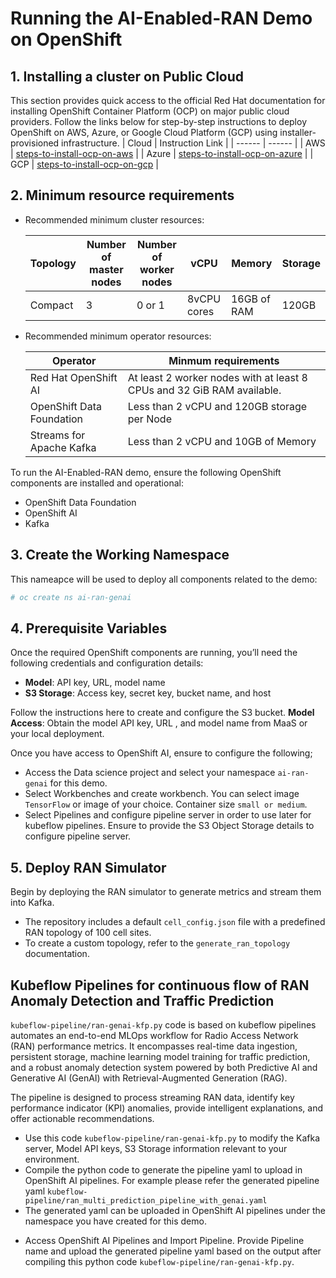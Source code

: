 # Running the AI-Enabled-RAN Demo on OpenShift

## 1. Installing a cluster on Public Cloud
This section provides quick access to the official Red Hat documentation for installing OpenShift Container Platform (OCP) on major public cloud providers. Follow the links below for step-by-step instructions to deploy OpenShift on AWS, Azure, or Google Cloud Platform (GCP) using installer-provisioned infrastructure.
| Cloud | Instruction Link | 
| ------ | ------ |
|    AWS    |   [steps-to-install-ocp-on-aws](https://docs.redhat.com/en/documentation/openshift_container_platform/4.18/html/installing_on_aws/installer-provisioned-infrastructure#installing-aws-default)     |
|      Azure  |  [steps-to-install-ocp-on-azure](https://docs.redhat.com/en/documentation/openshift_container_platform/4.18/html/installing_on_azure/installer-provisioned-infrastructure#installing-azure-default)     |
|    GCP   |   [steps-to-install-ocp-on-gcp](https://docs.redhat.com/en/documentation/openshift_container_platform/4.18/html/installing_on_gcp/installing-gcp-default#prerequisites)     |

## 2. Minimum resource requirements

- Recommended minimum cluster resources:


   | Topology | Number of master nodes       | Number of worker nodes | vCPU    | Memory  | Storage       |
    |-----------------|----------------|----------------|----------------|----------------|----------------|
     | Compact       | 3              |    0 or 1            | 8vCPU cores              |      16GB of RAM          | 120GB           |    

- Recommended minimum operator resources:


   | Operator |                        Minmum requirements |
    | ------             |          ------ |
    |   Red Hat OpenShift AI            |     At least 2 worker nodes with at least 8 CPUs and 32 GiB RAM available.    |   
    |   OpenShift Data Foundation           |    Less than 2 vCPU and 120GB storage per Node     | 
    |   Streams for Apache Kafka           |    Less than 2 vCPU and 10GB of Memory     |  


To run the AI-Enabled-RAN demo, ensure the following OpenShift components are installed and operational:

- OpenShift Data Foundation
- OpenShift AI
- Kafka

## 3. Create the Working Namespace

This nameapce will be used to deploy all components related to the demo:

```bash
# oc create ns ai-ran-genai
```

## 4. Prerequisite Variables

Once the required OpenShift components are running, you’ll need the following credentials and configuration details:

- **Model**: API key, URL, model name
- **S3 Storage**: Access key, secret key, bucket name, and host

Follow the instructions here to create and configure the S3 bucket.
**Model Access**: Obtain the model API key, URL , and model name from MaaS or your local deployment.

Once you have access to OpenShift AI, ensure to configure the following;
- Access the Data science project and select your namespace `ai-ran-genai` for this demo.
- Select Workbenches and create workbench. You can select image `TensorFlow` or image of your choice. Container size `small or medium`.
- Select Pipelines and configure pipeline server in order to use later for kubeflow pipelines. Ensure to provide the S3 Object Storage details to configure pipeline server.

## 5. Deploy RAN Simulator 

Begin by deploying the RAN simulator to generate metrics and stream them into Kafka.

* The repository includes a default `cell_config.json` file with a predefined RAN topology of 100 cell sites.
* To create a custom topology, refer to the `generate_ran_topology` documentation.

## Kubeflow Pipelines for continuous flow of RAN Anomaly Detection and Traffic Prediction

`kubeflow-pipeline/ran-genai-kfp.py` code is based on kubeflow pipelines automates an end-to-end MLOps workflow for Radio Access Network (RAN) performance metrics. It encompasses real-time data ingestion, persistent storage, machine learning model training for traffic prediction, and a robust anomaly detection system powered by both Predictive AI and Generative AI (GenAI) with Retrieval-Augmented Generation (RAG).

The pipeline is designed to process streaming RAN data, identify key performance indicator (KPI) anomalies, provide intelligent explanations, and offer actionable recommendations.

* Use this code `kubeflow-pipeline/ran-genai-kfp.py` to modify the Kafka server, Model API keys, S3 Storage information relevant to your environment.
* Compile the python code to generate the pipeline yaml to upload in OpenShift AI pipelines. For example please refer the generated pipeline yaml `kubeflow-pipeline/ran_multi_prediction_pipeline_with_genai.yaml`
* The generated yaml can be uploaded in OpenShift AI pipelines under the namespace you have created for this demo. 

- Access OpenShift AI Pipelines and Import Pipeline. Provide Pipeline name and upload the generated pipeline yaml based on the output after compiling this python code `kubeflow-pipeline/ran-genai-kfp.py`.


